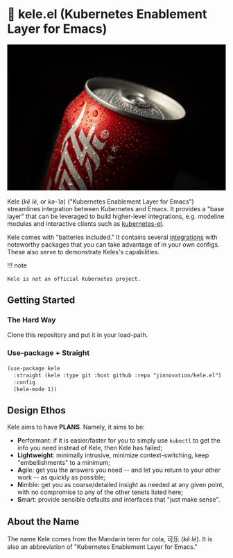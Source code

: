 # 🥤 kele.el (Kubernetes Enablement Layer for Emacs)

![](./img/kele.jpg)

Kele (*kě lè*, or *kə-ˈlə*) ("Kubernetes Enablement Layer for Emacs")
streamlines integration between Kubernetes and Emacs. It provides a "base layer"
that can be leveraged to build higher-level integrations, e.g. modeline modules
and interactive clients such as
[kubernetes-el](https://github.com/kubernetes-el/kubernetes-el).

Kele comes with "batteries included." It contains several
[integrations](./how-tos/integrations.md) with noteworthy packages that you can
take advantage of in your own configs. These also serve to demonstrate Keles's
capabilities.

!!! note

    Kele is not an official Kubernetes project.

## Getting Started

### The Hard Way

Clone this repository and put it in your load-path.

### Use-package + Straight

```emacs-lisp
(use-package kele
  :straight (kele :type git :host github :repo "jinnovation/kele.el")
  :config
  (kele-mode 1))
```

## Design Ethos

Kele aims to have **PLANS**. Namely, it aims to be:

- **P**erformant: if it is easier/faster for you to simply use `kubectl` to get
  the info you need instead of Kele, then Kele has failed;
- **Lightweight**: minimally intrusive, minimize context-switching, keep
  "embellishments" to a minimum;
- **A**gile: get you the answers you need -- and let you return to your other
  work -- as quickly as possible;
- **N**imble: get you as coarse/detailed insight as needed at any given point,
  with no compromise to any of the other tenets listed here;
- **S**mart: provide sensible defaults and interfaces that "just make sense".

## About the Name

The name Kele comes from the Mandarin term for cola, 可乐 (*kě lè*). It is
also an abbreviation of "Kubernetes Enablement Layer for Emacs."
